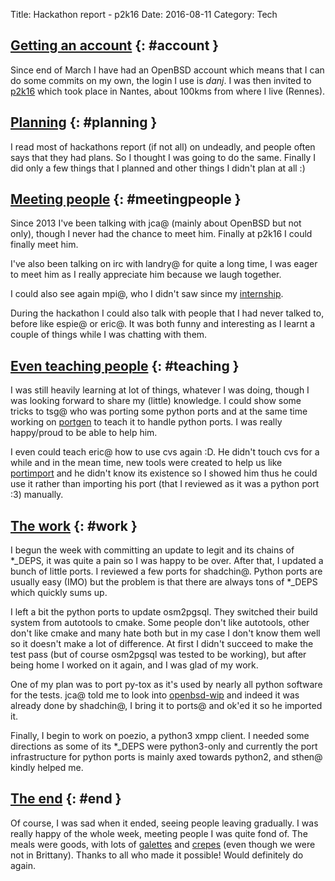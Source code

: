 Title: Hackathon report - p2k16
Date: 2016-08-11
Category: Tech

## [Getting an account](#account) {: #account }

Since end of March I have had an OpenBSD account which means that I can do
some commits on my own, the login I use is *danj*. I was then invited
to [p2k16](https://www.openbsd.org/images/hackathons/p2k16.gif) which
took place in Nantes, about 100kms from where I live (Rennes).

## [Planning](#planning) {: #planning }

I read most of hackathons report (if not all) on undeadly, and people
often says that they had plans. So I thought I was going to do the
same. Finally I did only a few things that I planned and other things
I didn't plan at all :)

## [Meeting people](#meetingpeople) {: #meetingpeople }

Since 2013 I've been talking with jca@ (mainly about OpenBSD but not only),
though I never had the chance to meet him. Finally at p2k16 I could
finally meet him.

I've also been talking on irc with landry@ for quite a long time, I
was eager to meet him as I really appreciate him because we laugh
together.

I could also see again mpi@, who I didn't saw since my
[internship](./some-news-from-my-internship.html).

During the hackathon I could also talk with people that I had never
talked to, before like espie@ or eric@. It was both funny and
interesting as I learnt a couple of things while I was chatting with
them.

## [Even teaching people](#teaching) {: #teaching }

I was still heavily learning at lot of things, whatever I was doing,
though I was looking forward to share my (little) knowledge. I could
show some tricks to tsg@ who was porting some python ports and at the
same time working on
[portgen](http://man.openbsd.org/OpenBSD-current/man1/portgen.1) to
teach it to handle python ports. I was really happy/proud to be able to
help him.

I even could teach eric@ how to use cvs again :D. He didn't touch cvs
for a while and in the mean time, new tools were created to help us like
[portimport](http://man.openbsd.org/OpenBSD-current/man1/portimport.1)
and he didn't know its existence so I showed him thus he could use it
rather than importing his port (that I reviewed as it was a python
port :3) manually.

## [The work](#work) {: #work }

I begun the week with committing an update to legit and its chains of
\*_DEPS, it was quite a pain so I was happy to be over. After that, I
updated a bunch of little ports. I reviewed a few ports for
shadchin@. Python ports are usually easy (IMO) but the problem is
that there are always tons of \*_DEPS which quickly sums up.

I left a bit the python ports to update osm2pgsql. They switched their
build system from autotools to cmake. Some people don't like
autotools, other don't like cmake and many hate both but in my case I
don't know them well so it doesn't make a lot of difference. At first
I didn't succeed to make the test pass (but of course osm2pgsql was
tested to be working), but after being home I worked on it again, and
I was glad of my work.

One of my plan was to port py-tox as it's used by nearly all python
software for the tests. jca@ told me to look into
[openbsd-wip](https://github.com/jasperla/openbsd-wip) and indeed it
was already done by shadchin@, I bring it to ports@ and ok'ed it so he
imported it.

Finally, I begin to work on poezio, a python3 xmpp client. I needed
some directions as some of its \*_DEPS were python3-only and currently
the port infrastructure for python ports is mainly axed towards
python2, and sthen@ kindly helped me.

## [The end](#end) {: #end }

Of course, I was sad when it ended, seeing people leaving
gradually. I was really happy of the whole week, meeting people I was
quite fond of. The meals were goods, with lots of
[galettes](https://fr.wikipedia.org/wiki/Galette_de_sarrasin) and
[crepes](https://en.wikipedia.org/wiki/Cr%C3%AApe) (even though we
were not in Brittany). Thanks to all who made it possible! Would
definitely do again.
